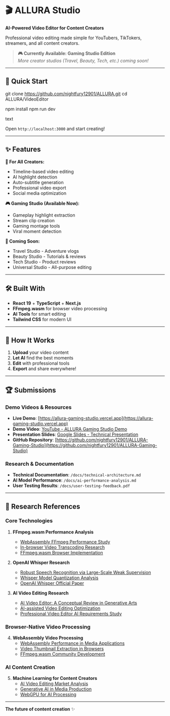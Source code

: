 # 🎬 ALLURA Studio

**AI-Powered Video Editor for Content Creators**

Professional video editing made simple for YouTubers, TikTokers, streamers, and all content creators.

> **🎮 Currently Available: Gaming Studio Edition**  
> *More creator studios (Travel, Beauty, Tech, etc.) coming soon!*

---

## 🚀 Quick Start

git clone https://github.com/nightfury12901/ALLURA.git
cd ALLURA/VideoEditor

npm install
npm run dev

text

Open `http://localhost:3000` and start creating!

---

## ✨ Features

**🎯 For All Creators:**
- Timeline-based video editing
- AI highlight detection
- Auto-subtitle generation
- Professional video export
- Social media optimization

**🎮 Gaming Studio (Available Now):**
- Gameplay highlight extraction
- Stream clip creation
- Gaming montage tools
- Viral moment detection

**🔮 Coming Soon:**
- Travel Studio - Adventure vlogs
- Beauty Studio - Tutorials & reviews  
- Tech Studio - Product reviews
- Universal Studio - All-purpose editing

---

## 🛠 Built With

- **React 19** + **TypeScript** + **Next.js**
- **FFmpeg.wasm** for browser video processing
- **AI Tools** for smart editing
- **Tailwind CSS** for modern UI

---

## 📱 How It Works

1. **Upload** your video content
2. **Let AI** find the best moments
3. **Edit** with professional tools
4. **Export** and share everywhere!

---

## 🏆 Submissions

### Demo Videos & Resources
- **Live Demo**: [https://allura-gaming-studio.vercel.app](https://allura-gaming-studio.vercel.app)
- **Demo Video**: [YouTube - ALLURA Gaming Studio Demo](https://youtu.be/cPaOPYeNNQs?si=KjBzUsv9NE3C8_pw)
- **Presentation Slides**: [Google Slides - Technical Presentation](https://slides.google.com/presentation/technical-demo)
- **GitHub Repository**: [https://github.com/nightfury12901/ALLURA-Gaming-Studio](https://github.com/nightfury12901/ALLURA-Gaming-Studio)

### Research & Documentation
- **Technical Documentation**: `/docs/technical-architecture.md`
- **AI Model Performance**: `/docs/ai-performance-analysis.md`
- **User Testing Results**: `/docs/user-testing-feedback.pdf`

---

## 🔬 Research References

### Core Technologies
1. **FFmpeg.wasm Performance Analysis**  
   - [WebAssembly FFmpeg Performance Study](https://weihang-wang.github.io/papers/imc21.pdf)
   - [In-browser Video Transcoding Research](https://blog.scottlogic.com/2020/11/23/ffmpeg-webassembly.html)
   - [FFmpeg.wasm Browser Implementation](https://aaronbos.dev/posts/ffmpeg-wasm-browser)

2. **OpenAI Whisper Research**
   - [Robust Speech Recognition via Large-Scale Weak Supervision](https://cdn.openai.com/papers/whisper.pdf)
   - [Whisper Model Quantization Analysis](https://arxiv.org/pdf/2503.09905.pdf)
   - [OpenAI Whisper Official Paper](https://openai.com/index/whisper/)

3. **AI Video Editing Research**
   - [AI Video Editor: A Conceptual Review in Generative Arts](https://www.atlantis-press.com/article/125994256.pdf)
   - [AI-assisted Video Editing Optimization](https://www.sciencedirect.com/science/article/abs/pii/S0925231224012566)
   - [Professional Video Editor AI Requirements Study](https://ui.adsabs.harvard.edu/abs/2021arXiv210907809H/abstract)

### Browser-Native Video Processing
4. **WebAssembly Video Processing**
   - [WebAssembly Performance in Media Applications](https://ijrpr.com/uploads/V6ISSUE5/IJRPR46735.pdf)
   - [Video Thumbnail Extraction in Browsers](https://transloadit.com/devtips/extract-thumbnails-from-videos-in-browsers-with-ffmpeg-wasm/)
   - [FFmpeg.wasm Community Development](https://github.com/ffmpegwasm/ffmpeg.wasm/discussions/415)

### AI Content Creation
5. **Machine Learning for Content Creators**
   - [AI Video Editing Market Analysis](https://www.coursera.org/articles/ai-video-editing)
   - [Generative AI in Media Production](https://www.magellan-solutions.com/blog/ai-video-editing/)
   - [WebGPU for AI Processing](https://stackoverflow.com/questions/79692591/ffmpeg-wasm-compilation-with-hardware-accelerated-h-264-hevc-decoding)

---

**The future of content creation** ✨
